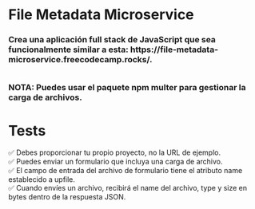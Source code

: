 # File Metadata Microservice

<h3>Crea una aplicación full stack de JavaScript que sea funcionalmente similar a esta: https://file-metadata-microservice.freecodecamp.rocks/.<br><br>

NOTA: Puedes usar el paquete npm multer para gestionar la carga de archivos.</h3>

#

# Tests

✅ Debes proporcionar tu propio proyecto, no la URL de ejemplo.<br>
✅ Puedes enviar un formulario que incluya una carga de archivo.<br>
✅ El campo de entrada del archivo de formulario tiene el atributo name establecido a upfile.<br>
✅ Cuando envíes un archivo, recibirá el name del archivo, type y size en bytes dentro de la respuesta JSON.<br>
